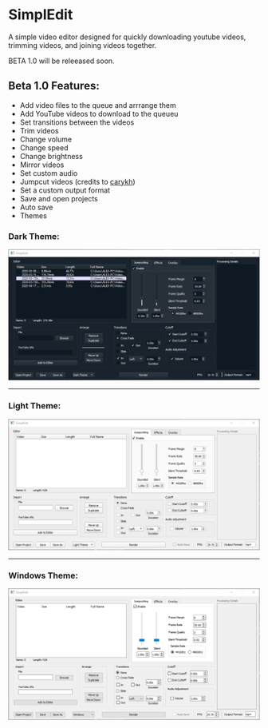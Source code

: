 # SimplEdit
A simple video editor designed for quickly downloading youtube videos, trimming videos, and joining videos together.

BETA 1.0 will be releeased soon.

## Beta 1.0 Features:
- Add video files to the queue and arrrange them
- Add YouTube videos to download to the queueu
- Set transitions between the videos
- Trim videos
- Change volume
- Change speed
- Change brightness
- Mirror videos
- Set custom audio
- Jumpcut videos (credits to [carykh](https://github.com/carykh/jumpcutter))
- Set a custom output format
- Save and open projects
- Auto save
- Themes

### Dark Theme:

![theme](https://github.com/BatchSource/SimplEdit/blob/master/dark_theme.png)

---

### Light Theme:

![theme](https://github.com/BatchSource/SimplEdit/blob/master/light_theme.png)

---

### Windows Theme:

![theme](https://github.com/BatchSource/SimplEdit/blob/master/windows_theme.png)
